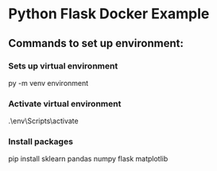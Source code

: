 # Python Flask Docker Example

## Commands to set up environment:

### Sets up virtual environment
py -m venv environment 

### Activate virtual environment
.\env\Scripts\activate

### Install packages
pip install sklearn pandas numpy flask matplotlib
